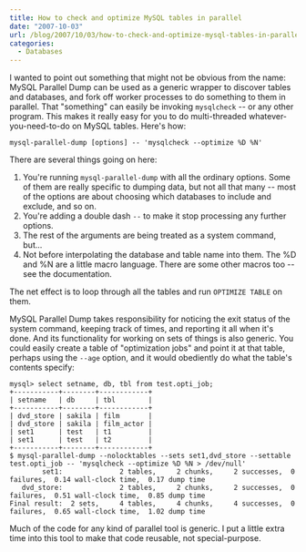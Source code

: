 ```yaml
---
title: How to check and optimize MySQL tables in parallel
date: "2007-10-03"
url: /blog/2007/10/03/how-to-check-and-optimize-mysql-tables-in-parallel/
categories:
  - Databases
---
```

I wanted to point out something that might not be obvious from the name: MySQL Parallel Dump can be used as a generic wrapper to discover tables and databases, and fork off worker processes to do something to them in parallel. That "something" can easily be invoking `mysqlcheck` -- or any other program. This makes it really easy for you to do multi-threaded whatever-you-need-to-do on MySQL tables. Here's how:

```
mysql-parallel-dump [options] -- 'mysqlcheck --optimize %D %N'
```

There are several things going on here:

1.  You're running `mysql-parallel-dump` with all the ordinary options. Some of them are really specific to dumping data, but not all that many -- most of the options are about choosing which databases to include and exclude, and so on.
2.  You're adding a double dash `--` to make it stop processing any further options.
3.  The rest of the arguments are being treated as a system command, but... 
4.  Not before interpolating the database and table name into them. The %D and %N are a little macro language. There are some other macros too -- see the documentation.

The net effect is to loop through all the tables and run `OPTIMIZE TABLE` on them.

MySQL Parallel Dump takes responsibility for noticing the exit status of the system command, keeping track of times, and reporting it all when it's done. And its functionality for working on sets of things is also generic. You could easily create a table of "optimization jobs" and point it at that table, perhaps using the `--age` option, and it would obediently do what the table's contents specify:

```
mysql> select setname, db, tbl from test.opti_job;
+-----------+--------+------------+
| setname   | db     | tbl        |
+-----------+--------+------------+
| dvd_store | sakila | film       | 
| dvd_store | sakila | film_actor | 
| set1      | test   | t1         | 
| set1      | test   | t2         | 
+-----------+--------+------------+
$ mysql-parallel-dump --nolocktables --sets set1,dvd_store --settable test.opti_job -- 'mysqlcheck --optimize %D %N > /dev/null'
        set1:              2 tables,     2 chunks,     2 successes,  0 failures,  0.14 wall-clock time,  0.17 dump time
   dvd_store:              2 tables,     2 chunks,     2 successes,  0 failures,  0.51 wall-clock time,  0.85 dump time
Final result:  2 sets,     4 tables,     4 chunks,     4 successes,  0 failures,  0.65 wall-clock time,  1.02 dump time
```

Much of the code for any kind of parallel tool is generic. I put a little extra time into this tool to make that code reusable, not special-purpose.


